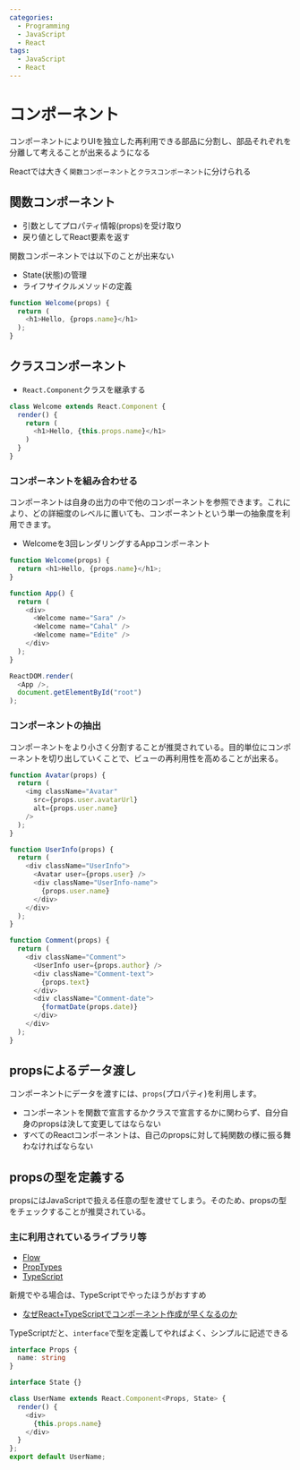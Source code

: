 ```yaml
---
categories:
  - Programming
  - JavaScript
  - React
tags:
  - JavaScript
  - React
---
```


# コンポーネント

コンポーネントによりUIを独立した再利用できる部品に分割し、部品それぞれを分離して考えることが出来るようになる

Reactでは大きく`関数コンポーネント`と`クラスコンポーネント`に分けられる

## 関数コンポーネント

- 引数としてプロパティ情報(props)を受け取り
- 戻り値としてReact要素を返す

関数コンポーネントでは以下のことが出来ない
- State(状態)の管理
- ライフサイクルメソッドの定義

```javascript
function Welcome(props) {
  return (
    <h1>Hello, {props.name}</h1>
  );
}
```

## クラスコンポーネント

- `React.Component`クラスを継承する

```javascript
class Welcome extends React.Component {
  render() {
    return (
      <h1>Hello, {this.props.name}</h1>
    )
  }
}
```

### コンポーネントを組み合わせる

コンポーネントは自身の出力の中で他のコンポーネントを参照できます。これにより、どの詳細度のレベルに置いても、コンポーネントという単一の抽象度を利用できます。

- Welcomeを3回レンダリングするAppコンポーネント

```javascript
function Welcome(props) {
  return <h1>Hello, {props.name}</h1>;
}

function App() {
  return (
    <div>
      <Welcome name="Sara" />
      <Welcome name="Cahal" />
      <Welcome name="Edite" />
    </div>
  );
}

ReactDOM.render(
  <App />,
  document.getElementById("root")
);
```

### コンポーネントの抽出

コンポーネントをより小さく分割することが推奨されている。目的単位にコンポーネントを切り出していくことで、ビューの再利用性を高めることが出来る。

```javascript
function Avatar(props) {
  return (
    <img className="Avatar"
      src={props.user.avatarUrl}
      alt={props.user.name}
    />
  );
}

function UserInfo(props) {
  return (
    <div className="UserInfo">
      <Avatar user={props.user} />
      <div className="UserInfo-name">
        {props.user.name}
      </div>
    </div>
  );
}

function Comment(props) {
  return (
    <div className="Comment">
      <UserInfo user={props.author} />
      <div className="Comment-text">
        {props.text}
      </div>
      <div className="Comment-date">
        {formatDate(props.date)}
      </div>
    </div>
  );
}
```

## propsによるデータ渡し

コンポーネントにデータを渡すには、`props`(プロパティ)を利用します。

- コンポーネントを関数で宣言するかクラスで宣言するかに関わらず、自分自身のpropsは決して変更してはならない
- すべてのReactコンポーネントは、自己のpropsに対して純関数の様に振る舞わなければならない

## propsの型を定義する

propsにはJavaScriptで扱える任意の型を渡せてしまう。そのため、propsの型をチェックすることが推奨されている。

### 主に利用されているライブラリ等

- [Flow](https://flow.org/)
- [PropTypes](https://ja.reactjs.org/docs/typechecking-with-proptypes.html)
- [TypeScript](https://www.typescriptlang.org/)

新規でやる場合は、TypeScriptでやったほうがおすすめ

- [なぜReact+TypeScriptでコンポーネント作成が早くなるのか](https://qiita.com/alfe_below/items/1cb81a6a03d8d6d73b27)

TypeScriptだと、`interface`で型を定義してやればよく、シンプルに記述できる

```typescript
interface Props {
  name: string
}

interface State {}

class UserName extends React.Component<Props, State> {
  render() {
    <div>
      {this.props.name}
    </div>
  }
};
export default UserName;
```
